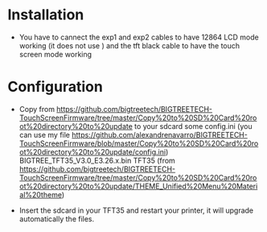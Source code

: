 # Installation
* You have to cannect the exp1 and exp2 cables to have 12864 LCD mode working (it does not use ) and the tft black cable to have the touch screen mode working

# Configuration
* Copy from https://github.com/bigtreetech/BIGTREETECH-TouchScreenFirmware/tree/master/Copy%20to%20SD%20Card%20root%20directory%20to%20update to your sdcard some
    config.ini (you can use my file https://github.com/alexandrenavarro/BIGTREETECH-TouchScreenFirmware/blob/master/Copy%20to%20SD%20Card%20root%20directory%20to%20update/config.ini)
    BIGTREE_TFT35_V3.0_E3.26.x.bin
    TFT35 (from https://github.com/bigtreetech/BIGTREETECH-TouchScreenFirmware/tree/master/Copy%20to%20SD%20Card%20root%20directory%20to%20update/THEME_Unified%20Menu%20Material%20theme)
    
* Insert the sdcard in your TFT35 and restart your printer, it will upgrade automatically the files.
